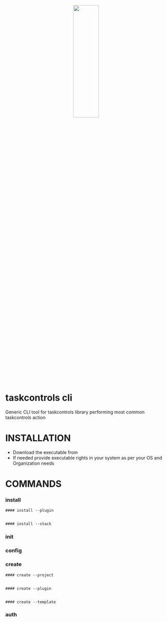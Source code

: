 <p align="center">
  <img width="40%" height="30%" src="https://github.com/taskcontrols/py-taskcontrol/blob/master/docs/images/logo.jpg">
</p>


# taskcontrols cli
Generic CLI tool for taskcontrols library performing most common taskcontrols action


# INSTALLATION

* Download the executable from
* If needed provide executable rights in your system as per your OS and Organization needs


# COMMANDS


### install 


    #### install --plugin


    #### install --stack


### init 


### config


### create


    #### create --project


    #### create --plugin


    #### create --template


### auth


